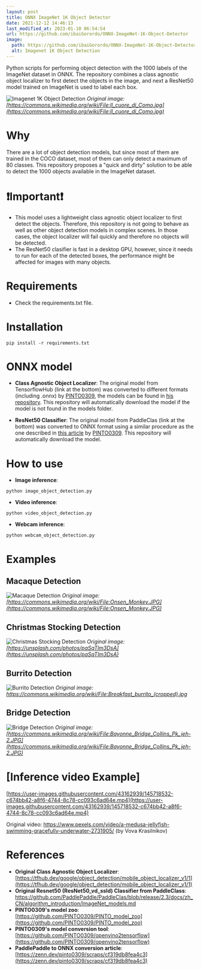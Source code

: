 ```yaml
---
layout: post
title: ONNX ImageNet 1K Object Detector
date: 2021-12-12 14:46:13 
last_modified_at: 2023-01-10 06:54:54 
url: https://github.com/ibaiGorordo/ONNX-ImageNet-1K-Object-Detector
image:
  path: https://github.com/ibaiGorordo/ONNX-ImageNet-1K-Object-Detector/raw/main/doc/img/output_balloon.jpg
  alt: Imagenet 1K Object Detection
---
```

Python scripts for performing object detection with the 1000 labels of the ImageNet dataset in ONNX. The repository combines a class agnostic object localizer to first detect the objects in the image, and next a ResNet50 model trained on ImageNet is used to label each box.

![Imagenet 1K Object Detection](https://github.com/ibaiGorordo/ONNX-ImageNet-1K-Object-Detector/raw/main/doc/img/output_balloon.jpg)
*Original image: [https://commons.wikimedia.org/wiki/File:Il_cuore_di_Como.jpg](https://commons.wikimedia.org/wiki/File:Il_cuore_di_Como.jpg)*

# Why
There are a lot of object detection models, but since most of them are trained in the COCO dataset, most of them can only detect a maximum of 80 classes. This repository proposes a "quick and dirty" solution to be able to detect the 1000 objects available in the ImageNet dataset.

# :exclamation:Important:exclamation:
- This model uses a lightweight class agnostic object localizer to first detect the objects. Therefore, this repository is not going to behave as well as other object detection models in complex scenes. In those cases, the object localizer will fail quickly and therefore no objects will be detected.
- The ResNet50 clasifier is fast in a desktop GPU, however, since it needs to run for each of the detected boxes, the performance might be affected for images with many objects.

# Requirements

 * Check the requirements.txt file.
 
# Installation
```
pip install -r requirements.txt
```

# ONNX model

- **Class Agnostic Object Localizer**:
The original model from TensorflowHub (link at the bottom) was converted to different formats (including .onnx) by [PINTO0309](https://github.com/PINTO0309), the models can be found in [his repository](https://github.com/PINTO0309/PINTO_model_zoo/tree/main/151_object_detection_mobile_object_localizer). This repository will automatically download the model if the model is not found in the models folder.

- **ResNet50 Classifier**:
The original model from PaddleClas (link at the bottom) was converted to ONNX format using a similar procedure as the one described in [this article](https://zenn.dev/pinto0309/scraps/cf319db8fea4c3) by [PINTO0309](https://github.com/PINTO0309). This repository will automatically download the model.

# How to use

 * **Image inference**:
 
 ```
 python image_object_detection.py
 ```
 
  * **Video inference**:
 
 ```
 python video_object_detection.py
 ```
 
  * **Webcam inference**:
 
 ```
 python webcam_object_detection.py
 ```

 # Examples

## Macaque Detection
![Macaque Detection](https://github.com/ibaiGorordo/ONNX-ImageNet-1K-Object-Detector/raw/main/doc/img/macaque_output.jpg)
 *Original image: [https://commons.wikimedia.org/wiki/File:Onsen_Monkey.JPG](https://commons.wikimedia.org/wiki/File:Onsen_Monkey.JPG)*

## Christmas Stocking Detection
![Christmas Stocking Detection](https://github.com/ibaiGorordo/ONNX-ImageNet-1K-Object-Detector/raw/main/doc/img/stocking_output.jpg)
 *Original image: [https://unsplash.com/photos/paSqTlm3DsA](https://unsplash.com/photos/paSqTlm3DsA)*

## Burrito Detection
![Burrito Detection](https://github.com/ibaiGorordo/ONNX-ImageNet-1K-Object-Detector/raw/main/doc/img/burrito_output.jpg)
 *Original image: https://commons.wikimedia.org/wiki/File:Breakfast_burrito_(cropped).jpg*

## Bridge Detection
![Bridge Detection](https://github.com/ibaiGorordo/ONNX-ImageNet-1K-Object-Detector/raw/main/doc/img/bridge_output.jpg)
 *Original image: [https://commons.wikimedia.org/wiki/File:Bayonne_Bridge_Collins_Pk_jeh-2.JPG](https://commons.wikimedia.org/wiki/File:Bayonne_Bridge_Collins_Pk_jeh-2.JPG)*

 # [Inference video Example]
[https://user-images.githubusercontent.com/43162939/145718532-c674bb42-a8f6-4744-8c78-cc093c6ad64e.mp4](https://user-images.githubusercontent.com/43162939/145718532-c674bb42-a8f6-4744-8c78-cc093c6ad64e.mp4)

 Original video: https://www.pexels.com/video/a-medusa-jellyfish-swimming-gracefully-underwater-2731905/ (by 
Vova Krasilnikov)

# References
- **Original Class Agnostic Object Localizer**: [https://tfhub.dev/google/object_detection/mobile_object_localizer_v1/1](https://tfhub.dev/google/object_detection/mobile_object_localizer_v1/1)
- **Original Resnet50 (ResNet50_vd_ssld) Classifier from PaddleClass**: https://github.com/PaddlePaddle/PaddleClas/blob/release/2.3/docs/zh_CN/algorithm_introduction/ImageNet_models.md
- **PINTO0309's model zoo**: [https://github.com/PINTO0309/PINTO_model_zoo](https://github.com/PINTO0309/PINTO_model_zoo)
- **PINTO0309's model conversion tool**: [https://github.com/PINTO0309/openvino2tensorflow](https://github.com/PINTO0309/openvino2tensorflow)
- **PaddlePaddle to ONNX conversion article**: [https://zenn.dev/pinto0309/scraps/cf319db8fea4c3](https://zenn.dev/pinto0309/scraps/cf319db8fea4c3)
